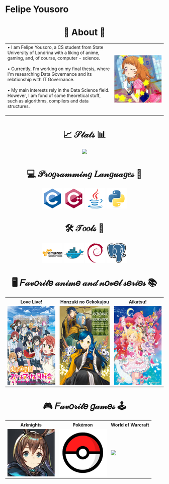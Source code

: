 # Felipe Yousoro

<div align="center">
    
<h1> 👋 About 👋 </h1>

 >

</div>

<div style="display: inline_block">

<table style="width: 100%">
<tr>

<td width="67.5%"> 
• I am Felipe Yousoro, a CS student from State University of Londrina with a liking of anime, gaming, and, of course, computer - science. <br><br>
• Currently, I'm working on my final thesis, where I'm researching Data Governance and its relationship with IT Governance. <br><br> 
• My main interests rely in the Data Science field. However, I am fond of some theoretical stuff, such as algorithms, compilers and data structures. <br><br>
</td>

<td align="center">
<img src="./imgs/akari.png">
</td>

</tr>
</table>

</div>

<div align="center">
    
<h1>📈 𝒮𝓉𝒶𝓉𝓈 📊</h1>

![](https://komarev.com/ghpvc/?username=felipeyousoro&style=for-the-badge&color=green)

</div>

<div align="center">

<h1> 💻 𝒫𝓇𝑜𝑔𝓇𝒶𝓂𝓂𝒾𝓃𝑔 𝐿𝒶𝓃𝑔𝓊𝒶𝑔𝑒𝓈 🤖 </h1>

<p>
<img src="./icons/prog/c.svg" height="64" width="64">
<img src="./icons/prog/cpp.svg" height="64" width="64">
<img src="./icons/prog/java.svg" height="64" width="64">
<img src="./icons/prog/python.svg" height="64" width="64">
</p>

<h1>🛠️ 𝒯𝑜𝑜𝓁𝓈 🚀</h1>

<p>
<img src="./icons/prog/aws.svg" height="64" width="64">
<img src="./icons/prog/docker.svg" height="64" width="64">
<img src="./icons/prog/debian.svg" height="64" width="64">
<img src="./icons/prog/pgsql.svg" height="64" width="64">
</p>

</div>

<div align="center">

<h1>🖥️ 𝐹𝒶𝓋𝑜𝓇𝒾𝓉𝑒 𝒶𝓃𝒾𝓂𝑒 𝒶𝓃𝒹 𝓃𝑜𝓋𝑒𝓁 𝓈𝑒𝓇𝒾𝑒𝓈 📚</h1>

<table>
    <tr>
    <th>Love Live!</th>
    <th>Honzuki no Gekokujou</th>
    <th>Aikatsu!</th>
    </tr>
    <tr>
    <td><img height="250" src="./imgs/love-live.jpg"></td>
    <td><img height="250" src="./imgs/honzuki.jpg"></td>
    <td><img height="250" src="./imgs/aikatsu.jpg"></td>
    </tr>
</table> 

</div>

<div align="center">

<h1>🎮 𝐹𝒶𝓋𝑜𝓇𝒾𝓉𝑒 𝑔𝒶𝓂𝑒𝓈 🕹️</h1>

<table style="margin: 0 auto; width: 100%;">
    <tr>
    <th>Arknights</th>
    <th>Pokémon</th>
    <th>World of Warcraft</th>
    </tr>
    <tr>
    <td><img height="150" src="./imgs/arknights.jpg"></td>
    <td><img height="150" src="./imgs/pokemon.png"></td>
    <td><img height="150" src="./imgs/wow.png"></td>
    </tr>
</table> 

</div>

